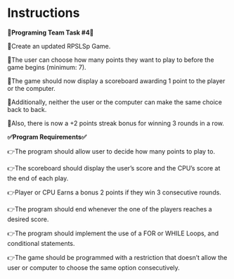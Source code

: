 # Instructions  
**🔰Programing Team Task #4🔰**

💠Create an updated RPSLSp Game. 

💠The user can choose how many points they want to play to before the game begins (minimum: 7).

💠The game should now display a scoreboard awarding 1 point to the player or the computer.

💠Additionally, neither the user or the computer can make the same choice back to back.

💠Also, there is now a +2 points streak bonus for winning 3 rounds in a row.

**✅Program Requirements✅**

👉The program should allow user to decide how many points to play to.	
		
👉The scoreboard should display the user’s score and the CPU’s score at the end of each play.

👉Player or CPU Earns a bonus 2 points if they win 3 consecutive rounds. 

👉The program should end whenever the one of the players reaches a desired score.

👉The program should implement the use of a FOR or WHILE Loops, and conditional statements.

👉The game should be programmed with a restriction that doesn’t allow the user or computer to choose the same option consecutively.
